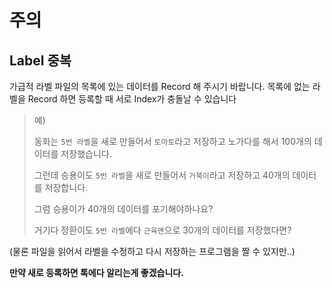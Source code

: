 # 주의

## Label 중복

가급적 라벨 파일의 목록에 있는 데이터를 Record 해 주시기 바랍니다. 목록에 없는 라벨을 Record 하면 등록할 때 서로 Index가 충돌날 수 있습니다

>예)
>
>동화는 `5번 라벨`을 새로 만들어서 `토마토`라고 저장하고 노가다를 해서 100개의 데이터를 저장했습니다.
>
>그런데 승용이도 `5번 라벨`을 새로 만들어서 `거북이`라고 저장하고 40개의 데이터를 저장합니다.
>
>그럼 승용이가 40개의 데이터를 포기해야하나요?
>
>거기다 정환이도 `5번 라벨`에다 `근육맨`으로 30개의 데이터를 저장했다면?

(물론 파일을 읽어서 라벨을 수정하고 다시 저장하는 프로그램을 짤 수 있지만..)

**만약 새로 등록하면 톡에다 알리는게 좋겠습니다.**
